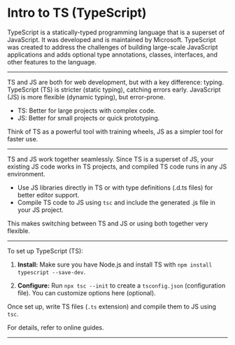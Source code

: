 # Intro to TS (TypeScript)

TypeScript is a statically-typed programming language that is a superset of JavaScript. It was developed and is maintained by Microsoft. TypeScript was created to address the challenges of building large-scale JavaScript applications and adds optional type annotations, classes, interfaces, and other features to the language.

---

TS and JS are both for web development, but with a key difference: typing. TypeScript (TS) is stricter (static typing), catching errors early. JavaScript (JS) is more flexible (dynamic typing), but error-prone.

- TS: Better for large projects with complex code.
- JS: Better for small projects or quick prototyping.

Think of TS as a powerful tool with training wheels, JS as a simpler tool for faster use.

---

TS and JS work together seamlessly. Since TS is a superset of JS, your existing JS code works in TS projects, and compiled TS code runs in any JS environment.

- Use JS libraries directly in TS or with type definitions (.d.ts files) for better editor support.
- Compile TS code to JS using `tsc` and include the generated .js file in your JS project.

This makes switching between TS and JS or using both together very flexible.

---

To set up TypeScript (TS):

1. **Install:** Make sure you have Node.js and install TS with `npm install typescript --save-dev`.

2. **Configure:** Run `npx tsc --init` to create a `tsconfig.json` (configuration file). You can customize options here (optional).

Once set up, write TS files (`.ts` extension) and compile them to JS using `tsc`.

For details, refer to online guides.

---
